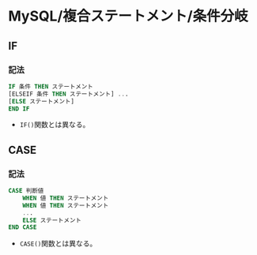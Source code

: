 # MySQL/複合ステートメント/条件分岐

## IF

### 記法

```sql
IF 条件 THEN ステートメント
[ELSEIF 条件 THEN ステートメント] ...
[ELSE ステートメント]
END IF
```

- `IF()`関数とは異なる。

## CASE

### 記法

```sql
CASE 判断値
    WHEN 値 THEN ステートメント
    WHEN 値 THEN ステートメント
    ...
    ELSE ステートメント
END CASE
```

- `CASE()`関数とは異なる。
